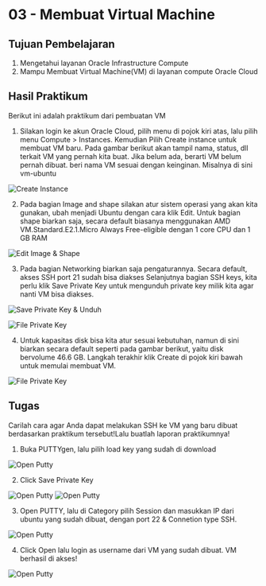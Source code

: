 # 03 - Membuat Virtual Machine

## Tujuan Pembelajaran

1. Mengetahui layanan Oracle Infrastructure Compute
2. Mampu Membuat Virtual Machine(VM) di layanan compute Oracle Cloud

## Hasil Praktikum

Berikut ini adalah praktikum dari pembuatan VM

1. Silakan login ke akun Oracle Cloud, pilih menu di  pojok kiri atas, lalu pilih menu Compute > Instances. Kemudian Pilih Create instance untuk membuat VM baru. Pada gambar berikut akan tampil nama, status, dll terkait VM yang pernah kita buat. Jika belum ada, berarti VM belum pernah dibuat. beri nama VM sesuai dengan keinginan. Misalnya di sini vm-ubuntu

![Create Instance](img/create_instance_01.png)

2.  Pada bagian Image and shape silakan atur sistem operasi yang akan kita gunakan, ubah menjadi Ubuntu dengan cara klik Edit. Untuk bagian shape biarkan saja, secara default biasanya menggunakan AMD VM.Standard.E2.1.Micro Always Free-eligible dengan 1 core CPU dan 1 GB RAM

![Edit Image & Shape](img/edit_image_shape_02.png)

3. Pada bagian Networking biarkan saja pengaturannya. Secara default, akses SSH port 21 sudah bisa diakses Selanjutnya bagian SSH keys, kita perlu klik Save Private Key untuk mengunduh private key milik kita agar nanti VM bisa diakses.

![Save Private Key & Unduh](img/save_private_key_03.png)

![File Private Key](img/file_private_key_03.png)

4. Untuk kapasitas disk bisa kita atur sesuai kebutuhan, namun di sini biarkan secara default seperti pada gambar berikut, yaitu disk bervolume 46.6 GB. Langkah terakhir klik Create di pojok kiri bawah untuk memulai membuat VM.

![File Private Key](img/vm_berhasil_dibuat_04.png)

## Tugas

Carilah cara agar Anda dapat melakukan SSH ke VM yang baru dibuat berdasarkan praktikum tersebut!Lalu buatlah laporan praktikumnya!

1. Buka PUTTYgen, lalu pilih load key yang sudah di download

![Open Putty](img/1_open_putty_open_file.png)

2. Click Save Private Key

![Open Putty](img/2_save_private_key.png)
![Open Putty](img/3_file_after_saving.png)

3. Open PUTTY, lalu di Category pilih Session dan masukkan IP dari ubuntu yang sudah dibuat, dengan port 22 & Connetion type SSH.

![Open Putty](img/4_open_putty_and_config_ip.png)

4. Click Open lalu login as username dari VM yang sudah dibuat. VM berhasil di akses!

![Open Putty](img/5_done.png)